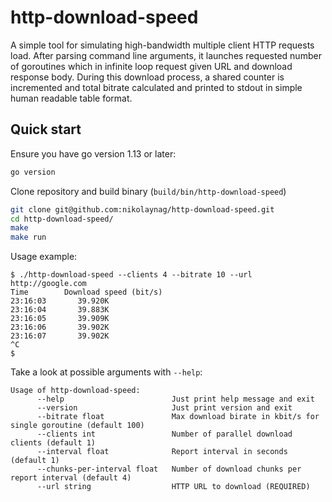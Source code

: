 # http-download-speed

A simple tool for simulating high-bandwidth multiple client HTTP requests load.
After parsing command line arguments, it launches requested number of
goroutines which in infinite loop request given URL and download response body.
During this download process, a shared counter is incremented and total bitrate
calculated and printed to stdout in simple human readable table format.

## Quick start

Ensure you have go version 1.13 or later:

```sh
go version
```

Clone repository and build binary  (`build/bin/http-download-speed`)

```sh
git clone git@github.com:nikolaynag/http-download-speed.git
cd http-download-speed/
make
make run
```
Usage example:
```
$ ./http-download-speed --clients 4 --bitrate 10 --url http://google.com
Time    	Download speed (bit/s)
23:16:03	   39.920K
23:16:04	   39.883K
23:16:05	   39.909K
23:16:06	   39.902K
23:16:07	   39.902K
^C
$
```
Take a look at possible arguments with `--help`:
```
Usage of http-download-speed:
      --help                        Just print help message and exit
      --version                     Just print version and exit
      --bitrate float               Max download birate in kbit/s for single goroutine (default 100)
      --clients int                 Number of parallel download clients (default 1)
      --interval float              Report interval in seconds (default 1)
      --chunks-per-interval float   Number of download chunks per report interval (default 4)
      --url string                  HTTP URL to download (REQUIRED)
```
